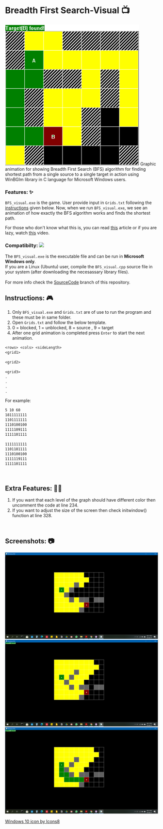 # Breadth First Search-Visual :tv:
<img src="https://github.com/jatin-47/BFS-Visual/blob/main/ScreenShots/title.png">
Graphic animation for showing Breadth First Search (BFS) algorithm for finding shortest path from a single source to a single target in action using WinBGIm library in C language for Microsoft Windows users.

### Features: :sparkles:
``BFS_visual.exe`` is the game. User provide input in ```Grids.txt``` following the [instructions](https://github.com/jatin-47/BFS-Visual/blob/main/README.md/#instruc) given below. Now, when we run ``BFS_visual.exe``, we see an animation of how exactly the BFS algorithm works and finds the shortest path.<br>

For those who don't know what this is, you can read [this](https://www.freecodecamp.org/news/exploring-the-applications-and-limits-of-breadth-first-search-to-the-shortest-paths-in-a-weighted-1e7b28b3307/) article or if you are lazy, watch [this](https://www.youtube.com/watch?v=oDqjPvD54Ss) video.

### Compatibilty:  <img src="https://img.icons8.com/color/32/000000/windows-10.png">
The ``BFS_visual.exe`` is the executable file and can be run in **Microsoft Windows only**. <br>
If you are a Linux (Ubuntu) user, compile the ``BFS_visual.cpp`` source file in your system (after downloading the necesassary library files). <br> <br>
For more info check the [SourceCode](https://github.com/jatin-47/BFS-Visual/tree/SourceCode) branch of this repository.

<div id="instruc"/>

## Instructions: :video_game:
1. Only ```BFS_visual.exe``` and ```Grids.txt``` are of use to run the program and these must be in same folder.
2. Open ```Grids.txt``` and follow the below template.
3.  0 = blocked, 1 = unblocked, 8 = source , 9 = target 
4. After one grid animation is completed press ```Enter``` to start the next animation.

```
<rows> <cols> <sideLength> 
<grid1>

<grid2>

<grid3>
.
.
.
.
```
For example:
```
5 10 60
1811111111
1101111111
1110100100
1111109111
1111101111

1111111111
1101181111
1110100100
1111119111
1111101111
```
<br>

## Extra Features: :man_technologist:

1. If you want that each level of the graph should have different color then uncomment the code at line 234.
2. If you want to adjust the size of the screen then check initwindow() function at line 328.

<br>
 
## Screenshots: :camera:

<img src="https://github.com/jatin-47/BFS-Visual/blob/main/ScreenShots/ss1.png" alt="SS1" width="800">
<br>

<img src="https://github.com/jatin-47/BFS-Visual/blob/main/ScreenShots/ss2.png" alt="SS2" width="800">
<br>

<img src="https://github.com/jatin-47/BFS-Visual/blob/main/ScreenShots/ss3.png" alt="SS3" width="800">

<a href="https://icons8.com/icon/108792/windows-10">Windows 10 icon by Icons8</a>
